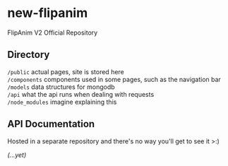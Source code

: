 # new-flipanim

FlipAnim V2 Official Repository

## Directory
`/public` actual pages, site is stored here<br>
`/components` components used in some pages, such as the navigation bar<br>
`/models` data structures for mongodb<br>
`/api` what the api runs when dealing with requests<br>
`/node_modules` imagine explaining this<br>


## API Documentation
Hosted in a separate repository and there's no way you'll get to see it >:)

*(...yet)*
